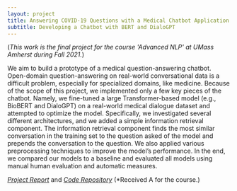 ```yaml
---
layout: project
title: Answering COVID-19 Questions with a Medical Chatbot Application
subtitle: Developing a Chatbot with BERT and DialoGPT
---
```


(*This work is the final project for the course 'Advanced NLP' at UMass Amherst during Fall 2021.*)


We aim to build a prototype of a medical question-answering chatbot. Open-domain question-answering on real-world conversational data is a difficult problem, especially for specialized domains, like medicine. Because of the scope of this project, we implemented only a few key pieces of the chatbot. Namely, we fine-tuned a large Transformer-based model (e.g., BioBERT and DialoGPT) on a real-world medical dialogue dataset and attempted to optimize the model. Specifically, we investigated several different architectures, and we added a simple information retrieval component. The information retrieval component finds the most similar conversation in the training set to the question asked of the model and prepends the conversation to the question. We also applied various preprocessing techniques to improve the model’s performance. In the end, we compared our models to a baseline and evaluated all models using manual human evaluation and automatic measures.


[*Project Report*](/assets/projects/nlp_685/report.pdf) and [*Code Repository*](https://github.com/smeyerhot/CS685/) (*Received A for the course.) 